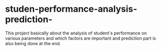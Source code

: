 # studen-performance-analysis-prediction-
This project basically about the analysis of student's performance on various parameters and which factors are important and prediction part is also being done at the end.
